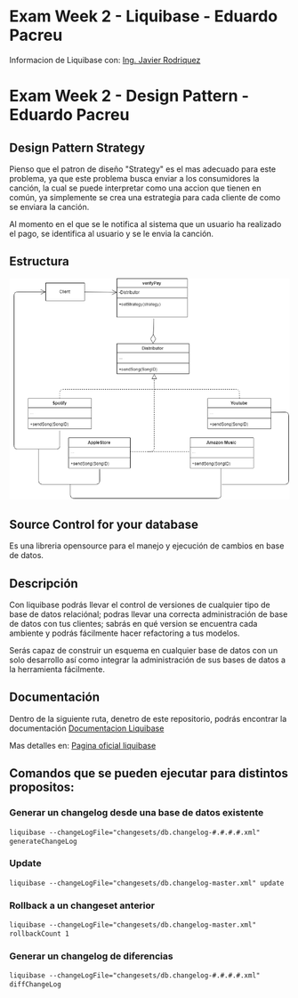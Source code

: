 # Exam Week 2 - Liquibase - Eduardo Pacreu
Informacion de Liquibase con: [Ing. Javier Rodriquez](https://github.com/IngJavierR/liquibase)
# Exam Week 2 - Design Pattern - Eduardo Pacreu
## Design Pattern Strategy

Pienso que el patron de diseño "Strategy" es el mas adecuado para este problema, ya que este problema busca enviar a los consumidores la canción, la cual se puede interpretar como una accion que tienen en común, ya simplemente se crea una estrategia para cada cliente de como se enviara la canción.

Al momento en el que se le notifica al sistema que un usuario ha realizado el pago, se identifica al usuario y se le envia la canción.

## Estructura

![Esquema](https://raw.githubusercontent.com/eduardomario/ExamenSemana2/master/Strategy.png)

## Source Control for your database

Es una libreria opensource para el manejo y ejecución de cambios en base de datos.

## Descripción
Con liquibase podrás llevar el control de versiones de cualquier tipo de base de datos relaciónal; podras llevar una correcta administración de base de datos con tus clientes; sabrás en qué version se encuentra cada ambiente y podrás fácilmente hacer refactoring a tus modelos.

Serás capaz de construir un esquema en cualquier base de datos con un solo desarrollo así como integrar la administración de sus bases de datos a la herramienta fácilmente.

## Documentación

Dentro de la siguiente ruta, denetro de este repositorio, podrás encontrar la documentación
[Documentacion Liquibase](https://github.com/IngJavierR/liquibase/blob/master/documentacion)

Mas detalles en: 
[Pagina oficial liquibase](http://www.liquibase.org/)

## Comandos que se pueden ejecutar para distintos propositos:

### Generar un changelog desde una base de datos existente

    liquibase --changeLogFile="changesets/db.changelog-#.#.#.#.xml" generateChangeLog

### Update

    liquibase --changeLogFile="changesets/db.changelog-master.xml" update

### Rollback a un changeset anterior

    liquibase --changeLogFile="changesets/db.changelog-master.xml" rollbackCount 1

### Generar un changelog de diferencias

    liquibase --changeLogFile="changesets/db.changelog-#.#.#.#.xml" diffChangeLog
